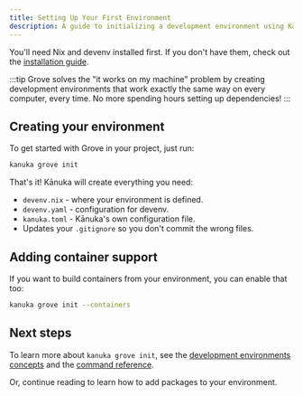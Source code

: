 ```yaml
---
title: Setting Up Your First Environment
description: A guide to initializing a development environment using Kānuka Grove.
---
```


You'll need Nix and devenv installed first. If you don't have them, check out the [installation guide](/getting-started/installation).

:::tip
Grove solves the "it works on my machine" problem by creating development environments that work exactly the same way on every computer, every time. No more spending hours setting up dependencies!
:::

## Creating your environment

To get started with Grove in your project, just run:

```bash
kanuka grove init
```

That's it! Kānuka will create everything you need:
- `devenv.nix` - where your environment is defined.
- `devenv.yaml` - configuration for devenv.
- `kanuka.toml` - Kānuka's own configuration file.
- Updates your `.gitignore` so you don't commit the wrong files.

## Adding container support

If you want to build containers from your environment, you can enable that too:

```bash
kanuka grove init --containers
```

## Next steps

To learn more about `kanuka grove init`, see the [development environments concepts](/concepts/grove-environments) and the [command reference](/reference/references).

Or, continue reading to learn how to add packages to your environment.